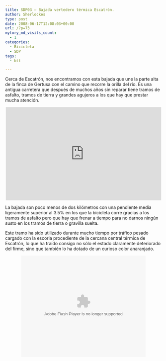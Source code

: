 ```yaml
---
title: SDP03 – Bajada vertedero térmica Escatrón.
author: Sherlockes
type: post
date: 2008-06-17T12:08:03+00:00
url: /?p=73
mytory_md_visits_count:
  - 1
categories:
  - Bicicleta
  - SDP
tags:
  - btt

---
```

Cerca de Escatrón, nos encontramos con esta bajada que une la parte alta de la finca de Gertusa con el camino que recorre la orilla del río. Es una antigua carretera que después de muchos años sin reparar tiene tramos de asfalto, tramos de tierra y grandes agujeros a los que hay que prestar mucha atención.

<center>
  </p> 
  
  <p>
    <iframe width="500" height="300" frameborder="0" scrolling="no" marginheight="0" marginwidth="0" src="http://maps.google.es/maps/ms?ie=UTF8&oe=utf-8&client=firefox-a&hl=es&t=h&s=AARTsJoybssYdJwuc_M99UyVpzF6zhtRDA&msa=0&msid=111152816132524459472.00044fda811fc2aefc174&ll=41.303087,-0.344868&spn=0.009672,0.021458&z=15&output=embed"></iframe>
  </p>
  
  <p>
    </center>
  </p>
  
  <p>
    La bajada son poco menos de dos kilómetros con una pendiente media ligeramente superior al 3.5% en los que la bicicleta corre gracias a los tramos de asfalto pero que hay que frenar a tiempo para no darnos ningún susto en los tramos de tierra o gravilla suelta.
  </p>
  
  <p>
    Este tramo ha sido utilizado durante mucho tiempo por tráfico pesado cargado con la escoria procediente de la cercana central térmica de Escatrón, lo que ha traído consigo no sólo el estado claramente deteriorado del firme, sino que también lo ha dotado de un curioso color anaranjado.
  </p>
  
  <p>
    <center>
      <embed id="VideoPlayback" style="width:400px;height:326px" allowFullScreen="false" flashvars="fs=true" src="http://video.google.com/googleplayer.swf?docid=-3438583311045441989&hl=es" type="application/x-shockwave-flash">
      </embed>
    </center>
  </p>